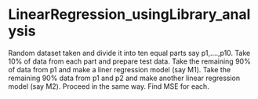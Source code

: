 # LinearRegression_usingLibrary_analysis
Random dataset taken and divide it into ten equal parts say p1,....,p10. Take 10% of data from each part and prepare test data. Take the remaining 90% of data from p1 and make a liner regression model (say M1). Take the remaining 90% data from p1 and p2 and make another linear regression model (say M2). Proceed in the same way. Find MSE for each.

